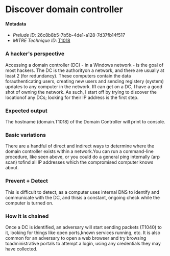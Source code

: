 
# Discover domain controller

#### Metadata

- *Prelude ID*: 26c8b8b5-7b5b-4de1-a128-7d37fb14f517
- *MITRE Technique ID*: [T1018](https://attack.mitre.org/techniques/T1018/)

### A hacker's perspective

Accessing a domain controller (DC) - in a Windows network - is the goal of most hackers. The DC is the authorityon a network, and there are usually at least 2 (for redundancy). These computers contain the data forauthenticating users, creating new users and sending registery (system) updates to any computer in the network. IfI can get on a DC, I have a good shot of owning the network. As such, I start off by trying to discover the locationof any DCs; looking for their IP address is the first step.

### Expected output

The hostname (domain.T1018) of the Domain Controller will print to console.

### Basic variations

There are a handful of direct and indirect ways to determine where the domain controller exists within a network.You can run a command-line procedure, like seen above, or you could do a general ping internally (arp scan) tofind all IP addresses which the compromised computer knows about.

### Prevent + Detect

This is difficult to detect, as a computer uses internal DNS to identify and communicate with the DC, and thisis a constant, ongoing check while the computer is turned on.

### How it is chained

Once a DC is identified, an adversary will start sending packets (T1040) to it, looking for things like open ports,known services running, etc. It is also common for an adversary to open a web browser and try browsing toadministrative portals to attempt a login, using any credentials they may have collected.
